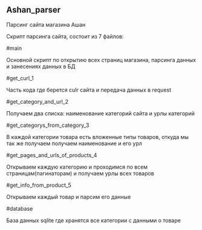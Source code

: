 ## Ashan_parser
Парсинг сайта магазина Ашан


Скрипт парсинга сайта, состоит из 7 файлов:

#main

Основной скрипт по открытию всех страниц магазина, парсинга данных и занесениях данных в БД

#get_curl_1

Часть кода где берется culr сайта и передача данных в request

#get_category_and_url_2

Получаем два списка: наименование категорий сайта и урлы категорий

#get_categorys_from_category_3

В каждой категории товара есть вложенные типы товаров, откуда мы так же получаем получаем наименование и его урл

#get_pages_and_urls_of_products_4

Открываем каждую категорию и проходимся по всем страницам(пагинаторам) и получаем урлы всех товаров

#get_info_from_product_5

Открываем каждый товар и парсим его данные

#database

База данных sqlite где хранятся все категории с данными о товаре


